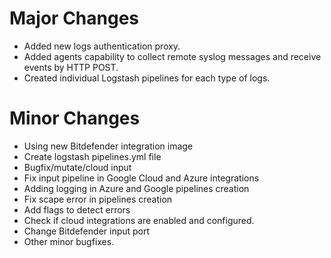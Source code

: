 # Major Changes
- Added new logs authentication proxy.
- Added agents capability to collect remote syslog messages and receive events by HTTP POST.
- Created individual Logstash pipelines for each type of logs.

# Minor Changes
- Using new Bitdefender integration image
- Create logstash pipelines.yml file
- Bugfix/mutate/cloud input
- Fix input pipeline in Google Cloud and Azure integrations
- Adding logging in Azure and Google pipelines creation
- Fix scape error in pipelines creation
- Add flags to detect errors
- Check if cloud integrations are enabled and configured.
- Change Bitdefender input port
- Other minor bugfixes.